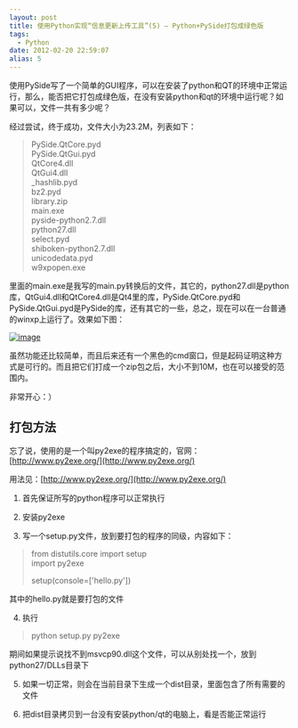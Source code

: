 ```yaml
---
layout: post
title: 使用Python实现“信息更新上传工具”(5) — Python+PySide打包成绿色版
tags:
  - Python
date: 2012-02-20 22:59:07
alias: 5
---
```


使用PySide写了一个简单的GUI程序，可以在安装了python和QT的环境中正常运行，那么，能否把它打包成绿色版，在没有安装python和qt的环境中运行呢？如果可以，文件一共有多少呢？

经过尝试，终于成功，文件大小为23.2M，列表如下：

> PySide.QtCore.pyd      
> PySide.QtGui.pyd       
> QtCore4.dll       
> QtGui4.dll       
> _hashlib.pyd       
> bz2.pyd       
> library.zip       
> main.exe       
> pyside-python2.7.dll       
> python27.dll       
> select.pyd       
> shiboken-python2.7.dll       
> unicodedata.pyd       
> w9xpopen.exe

里面的main.exe是我写的main.py转换后的文件，其它的，python27.dll是python库，QtGui4.dll和QtCore4.dll是Qt4里的库，PySide.QtCore.pyd和PySide.QtGui.pyd是PySide的库，还有其它的一些，总之，现在可以在一台普通的winxp上运行了。效果如下图：

[![image](http://freewind.me/wp-content/uploads/2012/02/image_thumb12.png "image")](http://freewind.me/wp-content/uploads/2012/02/image12.png)

虽然功能还比较简单，而且后来还有一个黑色的cmd窗口，但是起码证明这种方式是可行的。而且把它们打成一个zip包之后，大小不到10M，也在可以接受的范围内。

非常开心：）

## 打包方法

忘了说，使用的是一个叫py2exe的程序搞定的，官网：[http://www.py2exe.org/](http://www.py2exe.org/)

用法见：[http://www.py2exe.org/](http://www.py2exe.org/)

1. 首先保证所写的python程序可以正常执行

2. 安装py2exe

3. 写一个setup.py文件，放到要打包的程序的同级，内容如下：

> from distutils.core import setup      
> import py2exe
> 
> setup(console=['hello.py'])

其中的hello.py就是要打包的文件

4. 执行

> <font style="background-color: #ffffff">python setup.py py2exe</font>

期间如果提示说找不到msvcp90.dll这个文件，可以从别处找一个，放到python27/DLLs目录下

5. 如果一切正常，则会在当前目录下生成一个dist目录，里面包含了所有需要的文件

6. 把dist目录拷贝到一台没有安装python/qt的电脑上，看是否能正常运行